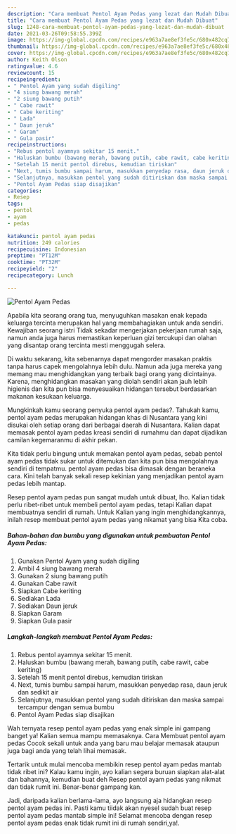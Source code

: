 ```yaml
---
description: "Cara membuat Pentol Ayam Pedas yang lezat dan Mudah Dibuat"
title: "Cara membuat Pentol Ayam Pedas yang lezat dan Mudah Dibuat"
slug: 1248-cara-membuat-pentol-ayam-pedas-yang-lezat-dan-mudah-dibuat
date: 2021-03-26T09:58:55.399Z
image: https://img-global.cpcdn.com/recipes/e963a7ae8ef3fe5c/680x482cq70/pentol-ayam-pedas-foto-resep-utama.jpg
thumbnail: https://img-global.cpcdn.com/recipes/e963a7ae8ef3fe5c/680x482cq70/pentol-ayam-pedas-foto-resep-utama.jpg
cover: https://img-global.cpcdn.com/recipes/e963a7ae8ef3fe5c/680x482cq70/pentol-ayam-pedas-foto-resep-utama.jpg
author: Keith Olson
ratingvalue: 4.6
reviewcount: 15
recipeingredient:
- " Pentol Ayam yang sudah digiling"
- "4 siung bawang merah"
- "2 siung bawang putih"
- " Cabe rawit"
- " Cabe keriting"
- " Lada"
- " Daun jeruk"
- " Garam"
- " Gula pasir"
recipeinstructions:
- "Rebus pentol ayamnya sekitar 15 menit."
- "Haluskan bumbu (bawang merah, bawang putih, cabe rawit, cabe keriting)"
- "Setelah 15 menit pentol direbus, kemudian tiriskan"
- "Next, tumis bumbu sampai harum, masukkan penyedap rasa, daun jeruk dan sedikit air"
- "Selanjutnya, masukkan pentol yang sudah ditiriskan dan maska sampai tercampur dengan semua bumbu"
- "Pentol Ayam Pedas siap disajikan"
categories:
- Resep
tags:
- pentol
- ayam
- pedas

katakunci: pentol ayam pedas 
nutrition: 249 calories
recipecuisine: Indonesian
preptime: "PT12M"
cooktime: "PT32M"
recipeyield: "2"
recipecategory: Lunch

---
```



![Pentol Ayam Pedas](https://img-global.cpcdn.com/recipes/e963a7ae8ef3fe5c/680x482cq70/pentol-ayam-pedas-foto-resep-utama.jpg)

Apabila kita seorang orang tua, menyuguhkan masakan enak kepada keluarga tercinta merupakan hal yang membahagiakan untuk anda sendiri. Kewajiban seorang istri Tidak sekadar mengerjakan pekerjaan rumah saja, namun anda juga harus memastikan keperluan gizi tercukupi dan olahan yang disantap orang tercinta mesti menggugah selera.

Di waktu  sekarang, kita sebenarnya dapat mengorder masakan praktis tanpa harus capek mengolahnya lebih dulu. Namun ada juga mereka yang memang mau menghidangkan yang terbaik bagi orang yang dicintainya. Karena, menghidangkan masakan yang diolah sendiri akan jauh lebih higienis dan kita pun bisa menyesuaikan hidangan tersebut berdasarkan makanan kesukaan keluarga. 



Mungkinkah kamu seorang penyuka pentol ayam pedas?. Tahukah kamu, pentol ayam pedas merupakan hidangan khas di Nusantara yang kini disukai oleh setiap orang dari berbagai daerah di Nusantara. Kalian dapat memasak pentol ayam pedas kreasi sendiri di rumahmu dan dapat dijadikan camilan kegemaranmu di akhir pekan.

Kita tidak perlu bingung untuk memakan pentol ayam pedas, sebab pentol ayam pedas tidak sukar untuk ditemukan dan kita pun bisa mengolahnya sendiri di tempatmu. pentol ayam pedas bisa dimasak dengan beraneka cara. Kini telah banyak sekali resep kekinian yang menjadikan pentol ayam pedas lebih mantap.

Resep pentol ayam pedas pun sangat mudah untuk dibuat, lho. Kalian tidak perlu ribet-ribet untuk membeli pentol ayam pedas, tetapi Kalian dapat membuatnya sendiri di rumah. Untuk Kalian yang ingin menghidangkannya, inilah resep membuat pentol ayam pedas yang nikamat yang bisa Kita coba.

<!--inarticleads1-->

##### Bahan-bahan dan bumbu yang digunakan untuk pembuatan Pentol Ayam Pedas:

1. Gunakan  Pentol Ayam yang sudah digiling
1. Ambil 4 siung bawang merah
1. Gunakan 2 siung bawang putih
1. Gunakan  Cabe rawit
1. Siapkan  Cabe keriting
1. Sediakan  Lada
1. Sediakan  Daun jeruk
1. Siapkan  Garam
1. Siapkan  Gula pasir




<!--inarticleads2-->

##### Langkah-langkah membuat Pentol Ayam Pedas:

1. Rebus pentol ayamnya sekitar 15 menit.
1. Haluskan bumbu (bawang merah, bawang putih, cabe rawit, cabe keriting)
1. Setelah 15 menit pentol direbus, kemudian tiriskan
1. Next, tumis bumbu sampai harum, masukkan penyedap rasa, daun jeruk dan sedikit air
1. Selanjutnya, masukkan pentol yang sudah ditiriskan dan maska sampai tercampur dengan semua bumbu
1. Pentol Ayam Pedas siap disajikan




Wah ternyata resep pentol ayam pedas yang enak simple ini gampang banget ya! Kalian semua mampu memasaknya. Cara Membuat pentol ayam pedas Cocok sekali untuk anda yang baru mau belajar memasak ataupun juga bagi anda yang telah lihai memasak.

Tertarik untuk mulai mencoba membikin resep pentol ayam pedas mantab tidak ribet ini? Kalau kamu ingin, ayo kalian segera buruan siapkan alat-alat dan bahannya, kemudian buat deh Resep pentol ayam pedas yang nikmat dan tidak rumit ini. Benar-benar gampang kan. 

Jadi, daripada kalian berlama-lama, ayo langsung aja hidangkan resep pentol ayam pedas ini. Pasti kamu tiidak akan nyesel sudah buat resep pentol ayam pedas mantab simple ini! Selamat mencoba dengan resep pentol ayam pedas enak tidak rumit ini di rumah sendiri,ya!.

